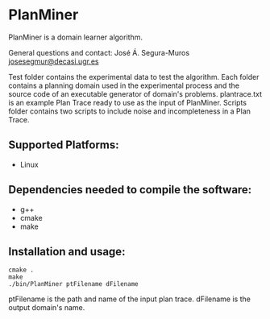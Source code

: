 # PlanMiner
PlanMiner is a domain learner algorithm. 

General questions and contact: José Á. Segura-Muros <josesegmur@decasi.ugr.es>

Test folder contains the experimental data to test the algorithm. Each folder contains a planning domain used in the experimental process and the source code of an executable generator of domain's problems. plantrace.txt is an example Plan Trace ready to use as the input of PlanMiner. Scripts folder contains two scripts to include noise and incompleteness in a Plan Trace.

## Supported Platforms:
- Linux

## Dependencies needed to compile the software:
- g++
- cmake
- make

## Installation and usage:
```
cmake .
make
./bin/PlanMiner ptFilename dFilename
  ```

ptFilename is the path and name of the input plan trace. dFilename is the output domain's name.
